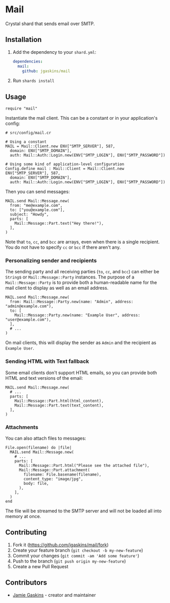# Mail

Crystal shard that sends email over SMTP.

## Installation

1. Add the dependency to your `shard.yml`:

   ```yaml
   dependencies:
     mail:
       github: jgaskins/mail
   ```

2. Run `shards install`

## Usage

```crystal
require "mail"
```

Instantiate the mail client. This can be a constant or in your application's config:

```crystal
# src/config/mail.cr

# Using a constant
MAIL = Mail::Client.new ENV["SMTP_SERVER"], 587,
  domain: ENV["SMTP_DOMAIN"],
  auth: Mail::Auth::Login.new(ENV["SMTP_LOGIN"], ENV["SMTP_PASSWORD"])

# Using some kind of application-level configuration
Config.define mail : Mail::Client = Mail::Client.new ENV["SMTP_SERVER"], 587,
  domain: ENV["SMTP_DOMAIN"],
  auth: Mail::Auth::Login.new(ENV["SMTP_LOGIN"], ENV["SMTP_PASSWORD"])
```

Then you can send messages:

```crystal
MAIL.send Mail::Message.new(
  from: "me@example.com",
  to: ["you@example.com"],
  subject: "Howdy",
  parts: [
    Mail::Message::Part.text("Hey there!"),
  ],
)
```

Note that `to`, `cc`, and `bcc` are arrays, even when there is a single recipient. You do not have to specify `cc` or `bcc` if there aren't any.

### Personalizing sender and recipients

The sending party and all receiving parties (`to`, `cc`, and `bcc`) can either be `String`s or `Mail::Message::Party` instances. The purpose of a `Mail::Message::Party` is to provide both a human-readable name for the mail client to display as well as an email address.

```crystal
MAIL.send Mail::Message.new(
  from: Mail::Message::Party.new(name: "Admin", address: "admin@example.com"),
  to: [
    Mail::Message::Party.new(name: "Example User", address: "user@example.com"),
  ],
  # ...
)
```

On mail clients, this will display the sender as `Admin` and the recipient as `Example User`.

### Sending HTML with Text fallback

Some email clients don't support HTML emails, so you can provide both HTML and text versions of the email:

```crystal
MAIL.send Mail::Message.new(
  # ...
  parts: [
    Mail::Message::Part.html(html_content),
    Mail::Message::Part.text(text_content),
  ],
)
```

### Attachments

You can also attach files to messages:

```crystal
File.open(filename) do |file|
  MAIL.send Mail::Message.new(
    # ...
    parts: [
      Mail::Message::Part.html("Please see the attached file"),
      Mail::Message::Part.attachment(
        filename: File.basename(filename),
        content_type: "image/jpg",
        body: file,
      ),
    ],
  )
end
```

The file will be streamed to the SMTP server and will not be loaded all into memory at once.

## Contributing

1. Fork it (<https://github.com/jgaskins/mail/fork>)
2. Create your feature branch (`git checkout -b my-new-feature`)
3. Commit your changes (`git commit -am 'Add some feature'`)
4. Push to the branch (`git push origin my-new-feature`)
5. Create a new Pull Request

## Contributors

- [Jamie Gaskins](https://github.com/jgaskins) - creator and maintainer
